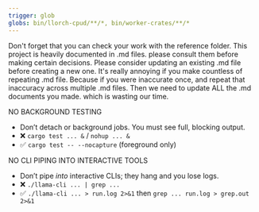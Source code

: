 ```yaml
---
trigger: glob
globs: bin/llorch-cpud/**/*, bin/worker-crates/**/*
---
```


Don't forget that you can check your work with the reference folder.
This project is heavily documented in .md files. please consult them before making certain decisions.
Please consider updating an existing .md file before creating a new one.
It's really annoying if you make countless of repeating .md file. Because if you were inaccurate once, and repeat that inaccuracy across multiple .md files. Then we need to update ALL the .md documents you made. which is wasting our time.

NO BACKGROUND TESTING

* Don’t detach or background jobs. You must see full, blocking output.
* ❌ `cargo test ... &` / `nohup ... &`
* ✅ `cargo test -- --nocapture` (foreground only)

NO CLI PIPING INTO INTERACTIVE TOOLS

* Don’t pipe *into* interactive CLIs; they hang and you lose logs.
* ❌ `./llama-cli ... | grep ...`
* ✅ `./llama-cli ... > run.log 2>&1` then `grep ... run.log > grep.out 2>&1`